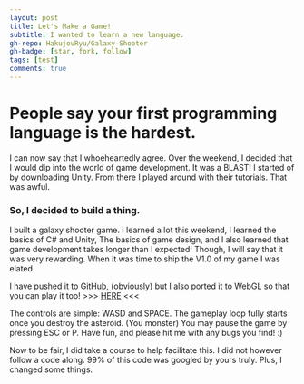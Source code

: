 ```yaml
---
layout: post
title: Let's Make a Game!
subtitle: I wanted to learn a new language.
gh-repo: HakujouRyu/Galaxy-Shooter
gh-badge: [star, fork, follow]
tags: [test]
comments: true
---
```



# People say your first programming language is the hardest.

I can now say that I whoeheartedly agree. Over the weekend, I decided that I would dip into the world of game development. 
It was a BLAST! I started of by downloading Unity. From there I played around with their tutorials. That was awful. 

### So, I decided to build a thing.

I built a galaxy shooter game. I learned a lot this weekend, I learned the basics of C# and Unity, The basics of game design,
and I also learned that game development takes longer than I expected! Though, I will say that it was very rewarding. 
When it was time to ship the V1.0 of my game I was elated. 

I have pushed it to GitHub, (obviously) but I also ported it to WebGL so that you can play it too! >>> [HERE](http://www.claywaddell.com/Games/GalaxyShooter/) <<<

The controls are simple: WASD and SPACE.  The gameplay loop fully starts once you destroy the asteroid. (You monster)
You may pause the game by pressing ESC or P. Have fun, and please hit me with any bugs you find! :) 

Now to be fair, I did take a course to help facilitate this. I did not however follow a code along. 99% of this code was googled by yours truly. Plus, I changed some things.
